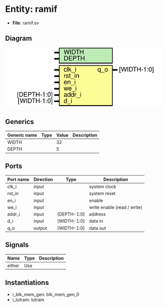 # Entity: ramif 

- **File**: ramif.sv
## Diagram

![Diagram](ramif.svg "Diagram")
## Generics

| Generic name | Type | Value | Description |
| ------------ | ---- | ----- | ----------- |
| WIDTH        |      | 32    |             |
| DEPTH        |      | 5     |             |
## Ports

| Port name | Direction | Type        | Description                 |
| --------- | --------- | ----------- | --------------------------- |
| clk_i     | input     |             | system clock                |
| rst_in    | input     |             | system reset                |
| en_i      | input     |             | enable                      |
| we_i      | input     |             | write enable (read / write) |
| addr_i    | input     | [DEPTH-1:0] | address                     |
| d_i       | input     | [WIDTH-1:0] | data in                     |
| q_o       | output    | [WIDTH-1:0] | data out                    |
## Signals

| Name   | Type | Description |
| ------ | ---- | ----------- |
| either | Use  |             |
## Instantiations

- i_blk_mem_gen: blk_mem_gen_0
- i_lutram: lutram
